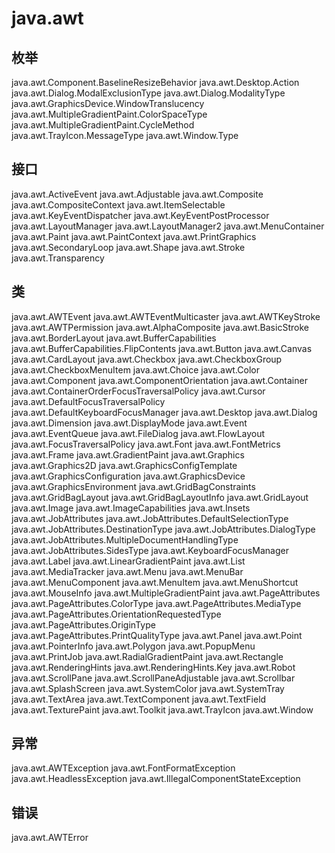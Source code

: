 # java.awt

## 枚举

java.awt.Component.BaselineResizeBehavior
java.awt.Desktop.Action
java.awt.Dialog.ModalExclusionType
java.awt.Dialog.ModalityType
java.awt.GraphicsDevice.WindowTranslucency
java.awt.MultipleGradientPaint.ColorSpaceType
java.awt.MultipleGradientPaint.CycleMethod
java.awt.TrayIcon.MessageType
java.awt.Window.Type

## 接口

java.awt.ActiveEvent
java.awt.Adjustable
java.awt.Composite
java.awt.CompositeContext
java.awt.ItemSelectable
java.awt.KeyEventDispatcher
java.awt.KeyEventPostProcessor
java.awt.LayoutManager
java.awt.LayoutManager2
java.awt.MenuContainer
java.awt.Paint
java.awt.PaintContext
java.awt.PrintGraphics
java.awt.SecondaryLoop
java.awt.Shape
java.awt.Stroke
java.awt.Transparency

## 类

java.awt.AWTEvent
java.awt.AWTEventMulticaster
java.awt.AWTKeyStroke
java.awt.AWTPermission
java.awt.AlphaComposite
java.awt.BasicStroke
java.awt.BorderLayout
java.awt.BufferCapabilities
java.awt.BufferCapabilities.FlipContents
java.awt.Button
java.awt.Canvas
java.awt.CardLayout
java.awt.Checkbox
java.awt.CheckboxGroup
java.awt.CheckboxMenuItem
java.awt.Choice
java.awt.Color
java.awt.Component
java.awt.ComponentOrientation
java.awt.Container
java.awt.ContainerOrderFocusTraversalPolicy
java.awt.Cursor
java.awt.DefaultFocusTraversalPolicy
java.awt.DefaultKeyboardFocusManager
java.awt.Desktop
java.awt.Dialog
java.awt.Dimension
java.awt.DisplayMode
java.awt.Event
java.awt.EventQueue
java.awt.FileDialog
java.awt.FlowLayout
java.awt.FocusTraversalPolicy
java.awt.Font
java.awt.FontMetrics
java.awt.Frame
java.awt.GradientPaint
java.awt.Graphics
java.awt.Graphics2D
java.awt.GraphicsConfigTemplate
java.awt.GraphicsConfiguration
java.awt.GraphicsDevice
java.awt.GraphicsEnvironment
java.awt.GridBagConstraints
java.awt.GridBagLayout
java.awt.GridBagLayoutInfo
java.awt.GridLayout
java.awt.Image
java.awt.ImageCapabilities
java.awt.Insets
java.awt.JobAttributes
java.awt.JobAttributes.DefaultSelectionType
java.awt.JobAttributes.DestinationType
java.awt.JobAttributes.DialogType
java.awt.JobAttributes.MultipleDocumentHandlingType
java.awt.JobAttributes.SidesType
java.awt.KeyboardFocusManager
java.awt.Label
java.awt.LinearGradientPaint
java.awt.List
java.awt.MediaTracker
java.awt.Menu
java.awt.MenuBar
java.awt.MenuComponent
java.awt.MenuItem
java.awt.MenuShortcut
java.awt.MouseInfo
java.awt.MultipleGradientPaint
java.awt.PageAttributes
java.awt.PageAttributes.ColorType
java.awt.PageAttributes.MediaType
java.awt.PageAttributes.OrientationRequestedType
java.awt.PageAttributes.OriginType
java.awt.PageAttributes.PrintQualityType
java.awt.Panel
java.awt.Point
java.awt.PointerInfo
java.awt.Polygon
java.awt.PopupMenu
java.awt.PrintJob
java.awt.RadialGradientPaint
java.awt.Rectangle
java.awt.RenderingHints
java.awt.RenderingHints.Key
java.awt.Robot
java.awt.ScrollPane
java.awt.ScrollPaneAdjustable
java.awt.Scrollbar
java.awt.SplashScreen
java.awt.SystemColor
java.awt.SystemTray
java.awt.TextArea
java.awt.TextComponent
java.awt.TextField
java.awt.TexturePaint
java.awt.Toolkit
java.awt.TrayIcon
java.awt.Window

## 异常

java.awt.AWTException
java.awt.FontFormatException
java.awt.HeadlessException
java.awt.IllegalComponentStateException

## 错误

java.awt.AWTError




